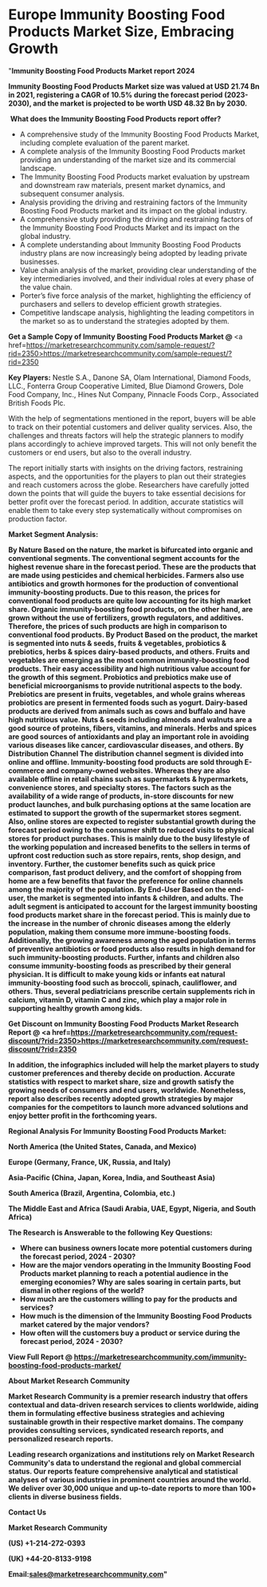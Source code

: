# Europe Immunity Boosting Food Products Market Size, Embracing Growth
"<strong>Immunity Boosting Food Products Market report 2024</strong>

<strong>Immunity Boosting Food Products Market size was valued at USD 21.74 Bn in 2021, registering a CAGR of 10.5% during the forecast period (2023-2030), and the market is projected to be worth USD 48.32 Bn by 2030.</strong>

 <strong><b>What does the Immunity Boosting Food Products report offer?</b></strong>
<ul>
  <li>A comprehensive study of the Immunity Boosting Food Products Market, including complete evaluation of the parent market.</li>
  <li>A complete analysis of the Immunity Boosting Food Products market providing an understanding of the market size and its commercial landscape.</li>
  <li>The Immunity Boosting Food Products market evaluation by upstream and downstream raw materials, present market dynamics, and subsequent consumer analysis.</li>
  <li>Analysis providing the driving and restraining factors of the Immunity Boosting Food Products market and its impact on the global industry.</li>
  <li>A comprehensive study providing the driving and restraining factors of the Immunity Boosting Food Products Market and its impact on the global industry.</li>
  <li>A complete understanding about Immunity Boosting Food Products industry plans are now increasingly being adopted by leading private businesses.</li>
  <li>Value chain analysis of the market, providing clear understanding of the key intermediaries involved, and their individual roles at every phase of the value chain.</li>
  <li>Porter’s five force analysis of the market, highlighting the efficiency of purchasers and sellers to develop efficient growth strategies.</li>
  <li>Competitive landscape analysis, highlighting the leading competitors in the market so as to understand the strategies adopted by them.</li>
</ul>

<strong>Get a Sample Copy of Immunity Boosting Food Products Market @ </strong><a href=https://marketresearchcommunity.com/sample-request/?rid=2350><u>https://marketresearchcommunity.com/sample-request/?rid=2350</u></a>

<strong>Key Players:</strong> 
Nestle S.A., Danone SA, Olam International, Diamond Foods, LLC., Fonterra Group Cooperative Limited, Blue Diamond Growers, Dole Food Company, Inc., Hines Nut Company, Pinnacle Foods Corp., Associated British Foods Plc.

With the help of segmentations mentioned in the report, buyers will be able to track on their potential customers and deliver quality services. Also, the challenges and threats factors will help the strategic planners to modify plans accordingly to achieve improved targets. This will not only benefit the customers or end users, but also to the overall industry.

The report initially starts with insights on the driving factors, restraining aspects, and the opportunities for the players to plan out their strategies and reach customers across the globe. Researchers have carefully jotted down the points that will guide the buyers to take essential decisions for better profit over the forecast period. In addition, accurate statistics will enable them to take every step systematically without compromises on production factor.

<strong>Market Segment Analysis:</strong>


<strong><strong>By Nature</strong></h4>
Based on the nature, the market is bifurcated into organic and conventional segments. The conventional segment accounts for the highest revenue share in the forecast period. These are the products that are made using pesticides and chemical herbicides. Farmers also use antibiotics and growth hormones for the production of conventional immunity-boosting products. Due to this reason, the prices for conventional food products are quite low accounting for its high market share. Organic immunity-boosting food products, on the other hand, are grown without the use of fertilizers, growth regulators, and additives. Therefore, the prices of such products are high in comparison to conventional food products.
<strong><strong>By Product</strong></h4>
Based on the product, the market is segmented into nuts &amp; seeds, fruits &amp; vegetables, probiotics &amp; prebiotics, herbs &amp; spices dairy-based products, and others. Fruits and vegetables are emerging as the most common immunity-boosting food products. Their easy accessibility and high nutritious value account for the growth of this segment. Probiotics and prebiotics make use of beneficial microorganisms to provide nutritional aspects to the body. Prebiotics are present in fruits, vegetables, and whole grains whereas probiotics are present in fermented foods such as yogurt. Dairy-based products are derived from animals such as cows and buffalo and have high nutritious value. Nuts &amp; seeds including almonds and walnuts are a good source of proteins, fibers, vitamins, and minerals. Herbs and spices are good sources of antioxidants and play an important role in avoiding various diseases like cancer, cardiovascular diseases, and others.
<strong><strong>By Distribution Channel</strong></h4>
The distribution channel segment is divided into online and offline. Immunity-boosting food products are sold through E-commerce and company-owned websites. Whereas they are also available offline in retail chains such as supermarkets &amp; hypermarkets, convenience stores, and specialty stores. The factors such as the availability of a wide range of products, in-store discounts for new product launches, and bulk purchasing options at the same location are estimated to support the growth of the supermarket stores segment. Also, online stores are expected to register substantial growth during the forecast period owing to the consumer shift to reduced visits to physical stores for product purchases. This is mainly due to the busy lifestyle of the working population and increased benefits to the sellers in terms of upfront cost reduction such as store repairs, rents, shop design, and inventory. Further, the customer benefits such as quick price comparison, fast product delivery, and the comfort of shopping from home are a few benefits that favor the preference for online channels among the majority of the population.
<strong><strong>By End-User</strong></h4>
Based on the end-user, the market is segmented into infants &amp; children, and adults. The adult segment is anticipated to account for the largest immunity boosting food products market share in the forecast period. This is mainly due to the increase in the number of chronic diseases among the elderly population, making them consume more immune-boosting foods. Additionally, the growing awareness among the aged population in terms of preventive antibiotics or food products also results in high demand for such immunity-boosting products. Further, infants and children also consume immunity-boosting foods as prescribed by their general physician. It is difficult to make young kids or infants eat natural immunity-boosting food such as broccoli, spinach, cauliflower, and others. Thus, several pediatricians prescribe certain supplements rich in calcium, vitamin D, vitamin C and zinc, which play a major role in supporting healthy growth among kids.

<strong>Get Discount on Immunity Boosting Food Products Market Research Report @ </b></strong><a href=https://marketresearchcommunity.com/request-discount/?rid=2350><u>https://marketresearchcommunity.com/request-discount/?rid=2350</u></a>

In addition, the infographics included will help the market players to study customer preferences and thereby decide on production. Accurate statistics with respect to market share, size and growth satisfy the growing needs of consumers and end users, worldwide. Nonetheless, report also describes recently adopted growth strategies by major companies for the competitors to launch more advanced solutions and enjoy better profit in the forthcoming years.

<strong>Regional Analysis For Immunity Boosting Food Products Market:</strong>

<strong>North America</strong> (the United States, Canada, and Mexico)

<strong>Europe</strong> (Germany, France, UK, Russia, and Italy)

<strong>Asia-Pacific</strong> (China, Japan, Korea, India, and Southeast Asia)

<strong>South America</strong> (Brazil, Argentina, Colombia, etc.)

<strong>The Middle East and Africa</strong> (Saudi Arabia, UAE, Egypt, Nigeria, and South Africa)

<strong>The Research is Answerable to the following Key Questions:</strong>
<ul>
 	<li>Where can business owners locate more potential customers during the forecast period, 2024 - 2030?</li>
 	<li>How are the major vendors operating in the Immunity Boosting Food Products market planning to reach a potential audience in the emerging economies? Why are sales soaring in certain parts, but dismal in other regions of the world?</li>
 	<li>How much are the customers willing to pay for the products and services?</li>
 	<li>How much is the dimension of the Immunity Boosting Food Products market catered by the major vendors?</li>
 	<li>How often will the customers buy a product or service during the forecast period, 2024 - 2030?</li>
</ul>

<strong>View Full Report @</strong> <a href=https://marketresearchcommunity.com/immunity-boosting-food-products-market/>https://marketresearchcommunity.com/immunity-boosting-food-products-market/</a>

<strong>About Market Research Community</strong>

Market Research Community is a premier research industry that offers contextual and data-driven research services to clients worldwide, aiding them in formulating effective business strategies and achieving sustainable growth in their respective market domains. The company provides consulting services, syndicated research reports, and personalized research reports.

Leading research organizations and institutions rely on Market Research Community's data to understand the regional and global commercial status. Our reports feature comprehensive analytical and statistical analyses of various industries in prominent countries around the world. We deliver over 30,000 unique and up-to-date reports to more than 100+ clients in diverse business fields.

<strong>Contact Us</strong>

<strong>Market Research Community</strong>

(US) +1-214-272-0393

(UK) +44-20-8133-9198

<strong>Email:</strong>sales@marketresearchcommunity.com"
